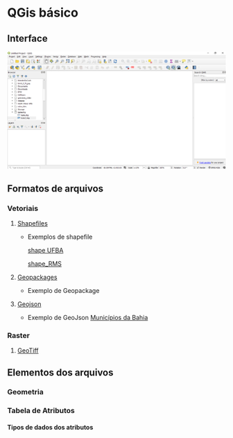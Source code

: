 # QGis básico

## Interface

![qgis_interface_01](./qgis_inter_01.png)

## Formatos de arquivos

### Vetoriais
1. [Shapefiles](https://pt.wikipedia.org/wiki/Shapefile)
   - Exemplos de shapefile

        [shape UFBA](./Edificacoes_UFBA.zip)

        [shape_RMS](./BaseSSA.zip)

1. [Geopackages](https://www.geopackage.org/)
   
   - Exemplo de Geopackage

2. [Geojson](https://geojson.org/)
   
   - Exemplo de GeoJson
        [Municípios da Bahia](https://raw.githubusercontent.com/tbrugz/geodata-br/master/geojson/geojs-29-mun.json)

### Raster

1. [GeoTiff](https://pt.wikipedia.org/wiki/GeoTIFF)



## Elementos dos arquivos

### Geometria

### Tabela de Atributos

#### Tipos de dados dos atributos